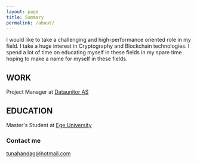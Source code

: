 ```yaml
---
layout: page
title: Summary
permalink: /about/
---
```


I would like to take a challenging and high-performance oriented role in my field. 
I take a huge interest in Cryptography and Blockchain technologies.
I spend a lot of time on educating myself in these fields in my spare time hoping to make a name for myself in these fields. 


## WORK

Project Manager at [Dataunitor AS](http://dataunitor.com)

## EDUCATION

Master's Student at [Ege University](https://bilmuh.ege.edu.tr/eng-/Homepage.html)


### Contact me

[tunahandag@hotmail.com](mailto:tunahandag@hotmail.com)
